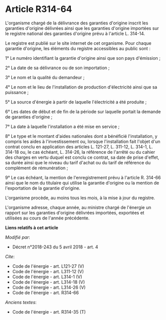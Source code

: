 # Article R314-64

L'organisme chargé de la délivrance des garanties d'origine inscrit les garanties d'origine délivrées ainsi que les garanties
d'origine importées sur le registre national des garanties d'origine prévu à l'article L. 314-14. 

Le registre est publié sur le site internet de cet organisme. Pour chaque garantie d'origine, les éléments du registre
accessibles au public sont : 

1° Le numéro identifiant la garantie d'origine ainsi que son pays d'émission ; 

2° La date de sa délivrance ou de son importation ; 

3° Le nom et la qualité du demandeur ; 

4° Le nom et le lieu de l'installation de production d'électricité ainsi que sa puissance ; 

5° La source d'énergie à partir de laquelle l'électricité a été produite ; 

6° Les dates de début et de fin de la période sur laquelle portait la demande de garanties d'origine ; 

7° La date à laquelle l'installation a été mise en service ; 

8° Le type et le montant d'aides nationales dont a bénéficié l'installation, y compris les aides à l'investissement ou,
lorsque l'installation fait l'objet d'un contrat conclu en application des articles L. 121-27, L. 311-12, L. 314-1, L. 314-18
ou, le cas échéant, L. 314-26, la référence de l'arrêté ou du cahier des charges en vertu duquel est conclu ce contrat, sa
date de prise d'effet, sa durée ainsi que le niveau du tarif d'achat ou du tarif de référence du complément de
rémunération ; 

9° Le cas échéant, la mention de l'enregistrement prévu à l'article R. 314-66 ainsi que le nom du titulaire qui utilise la
garantie d'origine ou la mention de l'exportation de la garantie d'origine. 

L'organisme procède, au moins tous les mois, à la mise à jour du registre. 

L'organisme adresse, chaque année, au ministre chargé de l'énergie un rapport sur les garanties d'origine délivrées
importées, exportées et utilisées au cours de l'année précédente.

**Liens relatifs à cet article**

_Modifié par_:

  - Décret n°2018-243 du 5 avril 2018 - art. 4

_Cite_:

  - Code de l'énergie - art. L121-27 (V)
  - Code de l'énergie - art. L311-12 (V)
  - Code de l'énergie - art. L314-1 (V)
  - Code de l'énergie - art. L314-18 (V)
  - Code de l'énergie - art. L314-26 (V)
  - Code de l'énergie - art. R314-66

_Anciens textes_:

  - Code de l'énergie - art. R314-35 (T)
